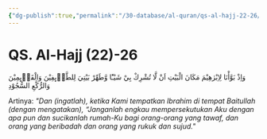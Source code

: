 ```yaml
---
{"dg-publish":true,"permalink":"/30-database/al-quran/qs-al-hajj-22-26/"}
---
```



# QS. Al-Hajj (22)-26
وَاِذْ بَوَّأْنَا لِاِبْرٰهِيْمَ مَكَانَ الْبَيْتِ اَنْ لَّا تُشْرِكْ بِيْ شَيْـًٔا وَّطَهِّرْ بَيْتِيَ لِلطَّاۤىِٕفِيْنَ وَالْقَاۤىِٕمِيْنَ وَالرُّكَّعِ السُّجُوْدِ 

Artinya: *"Dan (ingatlah), ketika Kami tempatkan Ibrahim di tempat Baitullah (dengan mengatakan), “Janganlah engkau mempersekutukan Aku dengan apa pun dan sucikanlah rumah-Ku bagi orang-orang yang tawaf, dan orang yang beribadah dan orang yang rukuk dan sujud."*
